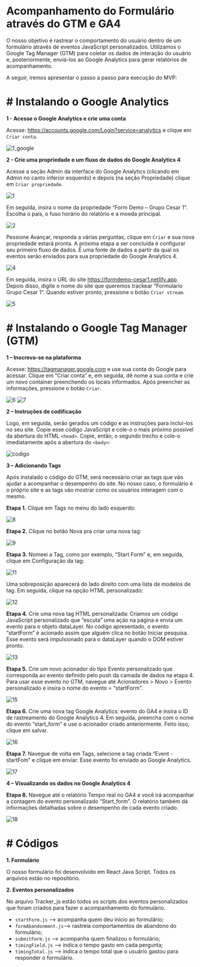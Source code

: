 # Acompanhamento do Formulário através do GTM e GA4

O nosso objetivo é rastrear o comportamento do usuário dentro de um formulário através de eventos JavaScript personalizados. Utilizamos o Google Tag Manager (GTM) para coletar os dados de interação do usuário e, posteriormente, enviá-los ao Google Analytics para gerar relatórios de acompanhamento. 

A seguir, iremos apresentar o passo a passo para execução do MVP:

# # Instalando o Google Analytics
**1 - Acesse o Google Analytics e crie uma conta**

Acesse: https://accounts.google.com/Login?service=analytics e clique em `Criar conta`.

![1_google](https://user-images.githubusercontent.com/82230820/145279589-0270e442-5388-42d7-9dd1-ea4be9573f50.png)

**2 - Crie uma propriedade e um fluxo de dados do Google Analytics 4**

Acesse a  seção Admin  da interface do Google Analytics (clicando em  Admin  no canto inferior esquerdo) e depois (na  seção Propriedade) clique em  `Criar propriedade`.

![1](https://user-images.githubusercontent.com/82230820/145282645-1380aa48-4cb9-47a6-aa21-fc01094cd0eb.png)

Em seguida, insira o nome da propriedade “Form Demo – Grupo Cesar 1”. Escolha o país, o fuso horário do relatório e a moeda principal.

![2](https://user-images.githubusercontent.com/82230820/145280897-bc67db00-761f-40f8-8e97-c21c655aaca4.jpg)

Pessione Avançar, responda a várias perguntas, clique em `Criar` e sua nova propriedade estará pronta. A próxima etapa a ser concluída é configurar seu primeiro fluxo de dados. É uma fonte de dados a partir da qual os eventos serão enviados para sua propriedade do Google Analytics 4.

![4](https://user-images.githubusercontent.com/82230820/145281586-a2712ace-1683-4dd3-8a99-4e3cb6fe1e06.png)

Em seguida, insira o URL do site https://formdemo-cesar1.netlify.app. Depois disso, digite o nome do site que queremos trackear “Formulario Grupo Cesar 1”. Quando estiver pronto, pressione o botão `Criar stream`.

![5](https://user-images.githubusercontent.com/82230820/145285304-0393980f-c2ff-4d8d-865f-d77d99d34465.png)

# # Instalando o Google Tag Manager (GTM)
**1 – Inscreva-se na plataforma**

Acesse: https://tagmanager.google.com e use sua conta do Google para acessar. Clique em “Criar conta” e, em seguida, dê nome a sua conta e crie um novo container preenchendo os locais informados. Após preencher as informações, pressione o botão `Criar`.

![6](https://user-images.githubusercontent.com/82230820/145286065-8c485350-0b89-4fc7-879b-ef8410f7aad4.png)
![7](https://user-images.githubusercontent.com/82230820/145286094-07edeeba-1885-42fd-b3a1-3c6a725804b9.png)

**2 – Instruções de codificação**

Logo, em seguida, serão gerados um código e as instruções para incluí-los no seu site. Copie esse código JavaScript e cole-o o mais próximo possível da abertura do HTML `<head>`. Copie, então, o segundo trecho e cole-o imediatamente após a abertura do `<body>`: 
  
![codigo](https://user-images.githubusercontent.com/82230820/145286535-f6f36ae6-a201-49e8-8b84-5df326395f52.png)

**3 – Adicionando Tags**
  
Após instalado o código do GTM, será necessário criar as tags que vão ajudar a acompanhar o desempenho do site. No nosso caso, o formulário é o próprio site e as tags vão mostrar como os usuários interagem com o mesmo.
  
**Etapa 1.** Clique em Tags no menu do lado esquerdo:

  ![8](https://user-images.githubusercontent.com/82230820/145288150-e26a81a6-dd5a-4e41-af41-51e624f3e05d.png)

**Etapa 2.** Clique no botão Nova pra criar uma nova tag:
  
  ![9](https://user-images.githubusercontent.com/82230820/145288168-f036d421-3be6-44f9-8664-b601c88c4e30.png)

**Etapa 3.** Nomeei a Tag, como por exemplo, “Start Form” e, em seguida, clique em Configuração da tag:
  
  ![11](https://user-images.githubusercontent.com/82230820/145288236-514e5917-9907-48f6-9e33-b994cde4b562.png)

Uma sobreposição aparecerá do lado direito com uma lista de modelos de tag. Em seguida, clique na opção HTML personalizado:

![12](https://user-images.githubusercontent.com/82230820/145288289-4bcf37b4-f595-48fc-91f1-b2ce7bcf4665.png)

**Etapa 4.** Crie uma nova tag HTML personalizada:
Criamos um código JavaScript personalizado que “escuta” uma ação na página e envia um evento para o objeto dataLayer. No código apresentado, o evento “startForm” é acionado assim que alguém clica no botão Iniciar pesquisa. Esse evento será impulsionado para o dataLayer quando o DOM estiver pronto. 

![13](https://user-images.githubusercontent.com/82230820/145288363-9eecf2d0-046b-4b44-b0a7-0302b8cfaf05.png)
	
**Etapa 5.** Crie um novo acionador do tipo Evento personalizado que corresponda ao evento definido pelo push da camada de dados na etapa 4. Para usar esse evento no GTM, navegue até Acionadores > Novo > Evento personalizado e insira o nome do evento = “startForm”.
  
  ![15](https://user-images.githubusercontent.com/82230820/145288391-78cb4157-3484-4dd4-94e5-3fd15c929a60.png)

**Etapa 6.** Crie uma nova tag Google Analytics: evento do GA4 e insira o ID de rastreamento do Google Analytics 4. Em seguida, preencha com o nome do evento “start_form” e use o acionador criado anteriormente. Feito isso, clique em salvar.

  ![16](https://user-images.githubusercontent.com/82230820/145288490-f767ef50-0f2b-4e85-89a2-071836f7384b.png)
  
**Etapa 7.** Navegue de volta em Tags, selecione a tag criada “Event - startFom” e clique em enviar. Esse evento foi enviado ao Google Analytics. 

  ![17](https://user-images.githubusercontent.com/82230820/145288542-27d3be44-75a3-4e11-9854-f2bc3aae6778.png)

**4 – Visualizando os dados no Google Analytics 4**

**Etapa 8.** Navegue até o relatório Tempo real no GA4 e você irá acompanhar a contagem do evento personalizado “Start_form”. O relatório também dá informações detalhadas sobre o desempenho de cada evento criado.
  
  ![18](https://user-images.githubusercontent.com/82230820/145289091-cd92ed92-21db-47af-98b9-7754a0a675fb.png)

# # Códigos
**1.	Formulário**

O nosso formulário foi desenvolvido em React Java Script. Todos os arquivos estão no repositório. 

**2.	Eventos personalizados**	

No arquivo Tracker_js estão todos os scripts dos eventos personalizados que foram criados para fazer o acompanhamento do formulário. 

 - `startForm.js` -->  acompanha quem deu início ao formulário;
 - `formAbandonment.js`--> rastreia comportamentos de abandono do formulário;
 - `submitForm.js`  --> acompanha quem finalizou o formulário;
 - `timingField.js` --> indica o tempo gasto em cada pergunta;
 - `timingTotal.js` --> indica o tempo total que o usuário gastou para responder o formulário.

